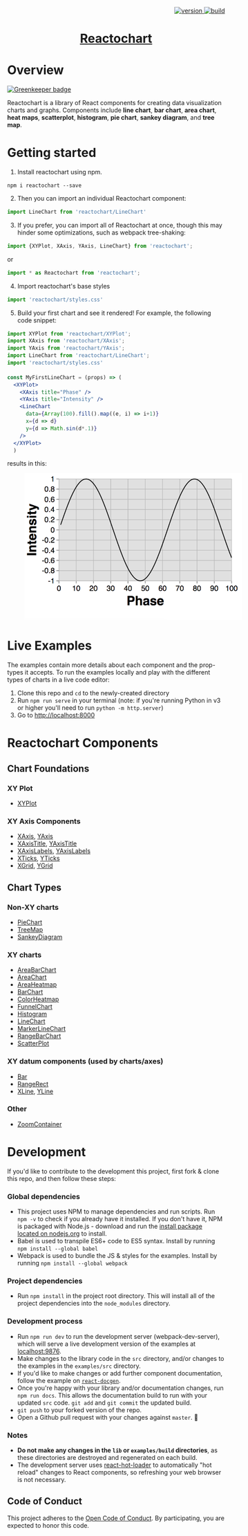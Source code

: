<p align="right">
  <a href="https://npmjs.org/package/reactochart">
    <img src="https://img.shields.io/npm/v/reactochart.svg?style=flat-square" alt="version" />
  </a>
  <a href="https://travis-ci.org/spotify/reactochart">
    <img src="https://travis-ci.org/spotify/reactochart.svg?branch=master" alt="build" />
  </a>
</p>

<a href="https://spotify.github.io/reactochart/docs/"><h1 align="center">Reactochart<a href=""></h1></a>

# Overview

[![Greenkeeper badge](https://badges.greenkeeper.io/spotify/reactochart.svg)](https://greenkeeper.io/)

Reactochart is a library of React components for creating data visualization charts and graphs. Components include **line chart**, **bar chart**, **area chart**, **heat maps**, **scatterplot**, **histogram**, **pie chart**, **sankey diagram**, and **tree map**.

# Getting started

1.  Install reactochart using npm.


```
npm i reactochart --save
```

2.  Then you can import an individual Reactochart component:


```jsx
import LineChart from 'reactochart/LineChart'
```

3.  If you prefer, you can import all of Reactochart at once, though this may hinder some optimizations, such as webpack tree-shaking:


```jsx
import {XYPlot, XAxis, YAxis, LineChart} from 'reactochart';
```

or

```jsx
import * as Reactochart from 'reactochart';
```

4.  Import reactochart's base styles


```jsx
import 'reactochart/styles.css'
```

5.  Build your first chart and see it rendered! For example, the following code snippet:


```jsx
import XYPlot from 'reactochart/XYPlot';
import XAxis from 'reactochart/XAxis';
import YAxis from 'reactochart/YAxis';
import LineChart from 'reactochart/LineChart';
import 'reactochart/styles.css'

const MyFirstLineChart = (props) => (
  <XYPlot>
    <XAxis title="Phase" />
    <YAxis title="Intensity" />
    <LineChart
      data={Array(100).fill().map((e, i) => i+1)}
      x={d => d}
      y={d => Math.sin(d*.1)}
    />
  </XYPlot>
  )
```

results in this:

<img src="./docs/assets/MyFirstLineChart.png" style='margin-left:40px'/>

# Live Examples

The examples contain more details about each component and the prop-types it accepts. To run the examples locally and play with the different types of charts in a live code editor:

1.  Clone this repo and `cd` to the newly-created directory
2.  Run `npm run serve` in your terminal (note: if you're running Python in v3 or higher you'll need to run `python -m http.server`)
3.  Go to [http://localhost:8000](http://localhost:8000)

# Reactochart Components

## Chart Foundations

### XY Plot

- [XYPlot](http://spotify.github.io/reactochart/docs/build/#/xy-plot)

### XY Axis Components

- [XAxis](http://spotify.github.io/reactochart/docs/build/#/x-axis), [YAxis](http://spotify.github.io/reactochart/docs/build/#/y-axis)
- [XAxisTitle](http://spotify.github.io/reactochart/docs/build/#/x-axis-title), [YAxisTitle](http://spotify.github.io/reactochart/docs/build/#/y-axis-title)
- [XAxisLabels](http://spotify.github.io/reactochart/docs/build/#/x-axis-labels), [YAxisLabels](http://spotify.github.io/reactochart/docs/build/#/y-axis-labels)
- [XTicks](http://spotify.github.io/reactochart/docs/build/#/x-ticks), [YTicks](http://spotify.github.io/reactochart/docs/build/#/y-ticks)
- [XGrid](http://spotify.github.io/reactochart/docs/build/#/x-grid), [YGrid](http://spotify.github.io/reactochart/docs/build/#/y-grid)

## Chart Types

### Non-XY charts

- [PieChart](http://spotify.github.io/reactochart/docs/build/#/pie-chart)
- [TreeMap](http://spotify.github.io/reactochart/docs/build/#/tree-map)
- [SankeyDiagram](http://spotify.github.io/reactochart/docs/build/#/sankey)

### XY charts

- [AreaBarChart](http://spotify.github.io/reactochart/docs/build/#/area-bar-chart)
- [AreaChart](http://spotify.github.io/reactochart/docs/build/#/area-chart)
- [AreaHeatmap](http://spotify.github.io/reactochart/docs/build/#/area-heatmap)
- [BarChart](http://spotify.github.io/reactochart/docs/build/#/bar-chart)
- [ColorHeatmap](http://spotify.github.io/reactochart/docs/build/#/color-heatmap)
- [FunnelChart](http://spotify.github.io/reactochart/docs/build/#/funnel-chart)
- [Histogram](http://spotify.github.io/reactochart/docs/build/#/histogram)
- [LineChart](http://spotify.github.io/reactochart/docs/build/#/line-chart)
- [MarkerLineChart](http://spotify.github.io/reactochart/docs/build/#/marker-line-chart)
- [RangeBarChart](http://spotify.github.io/reactochart/docs/build/#/range-bar-chart)
- [ScatterPlot](http://spotify.github.io/reactochart/docs/build/#/scatter-plot)

### XY datum components (used by charts/axes)

- [Bar](http://spotify.github.io/reactochart/docs/build/#/bar)
- [RangeRect](http://spotify.github.io/reactochart/docs/build/#/range-rect)
- [XLine](http://spotify.github.io/reactochart/docs/build/#/x-line), [YLine](http://spotify.github.io/reactochart/docs/build/#/y-line)

### Other

- [ZoomContainer](http://spotify.github.io/reactochart/docs/build/#/zoom-container)

# Development

If you'd like to contribute to the development this project, first fork & clone this repo, and then follow these steps:

### Global dependencies

- This project uses NPM to manage dependencies and run scripts. Run `npm -v` to check if you already have it installed.
  If you don't have it, NPM is packaged with Node.js - download and run the
  [install package located on nodejs.org](https://nodejs.org/) to install.
- Babel is used to transpile ES6+ code to ES5 syntax. Install by running `npm install --global babel`
- Webpack is used to bundle the JS & styles for the examples. Install by running `npm install --global webpack`

### Project dependencies

- Run `npm install` in the project root directory. This will install all of the project dependencies into the
  `node_modules` directory.

### Development process

- Run `npm run dev` to run the development server (webpack-dev-server), which will serve a live development version of the examples at [localhost:9876](http://localhost:9876).
- Make changes to the library code in the `src` directory, and/or changes to the examples in the `examples/src` directory.
- If you'd like to make changes or add further component documentation, follow the example on [`react-docgen`](https://github.com/reactjs/react-docgen#example). 
- Once you're happy with your library and/or documentation changes, run `npm run docs`. This allows the documentation build to run with your updated `src` code. `git add` and `git commit` the updated build.
- `git push` to your forked version of the repo.
- Open a Github pull request with your changes against `master`. 🎉

### Notes

- **Do not make any changes in the `lib` or `examples/build` directories**, as these directories are destroyed and
  regenerated on each build.
- The development server uses [react-hot-loader](https://github.com/gaearon/react-hot-loader) to automatically
  "hot reload" changes to React components, so refreshing your web browser is not necessary.

## Code of Conduct

This project adheres to the [Open Code of Conduct][code-of-conduct]. By participating, you are expected to honor this code.

[code-of-conduct]: https://github.com/spotify/code-of-conduct/blob/master/code-of-conduct.md
